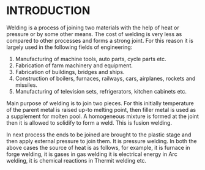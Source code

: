 # INTRODUCTION 

Welding is a process of joining two materials with the help of heat or pressure or by some other means. The cost of welding is very less as compared to other processes and forms a strong joint. For this reason it is largely used in the following fields of engineering: 

1. Manufacturing of machine tools, auto parts, cycle parts etc. 
1. Fabrication of farm machinery and equipment. 
1. Fabrication of buildings, bridges and ships. 
1. Construction of boilers, furnaces, railways, cars, airplanes, rockets and missiles. 
1. Manufacturing of television sets, refrigerators, kitchen cabinets etc. 

Main purpose of welding is to join two pieces. For this initially temperature of the parent metal is raised up-to melting point, then filler metal is used as a supplement for molten pool. A homogeneous mixture is formed at the joint then it is allowed to solidify to form a weld. This is fusion welding. 

In next process the ends to be joined are brought to the plastic stage and then apply external pressure to join them. It is pressure welding. In both the above cases the source of heat is as follows, for example, it is furnace in forge welding, it is gases in gas welding it is electrical energy in Arc welding, it is chemical reactions in Thermit welding etc. 

